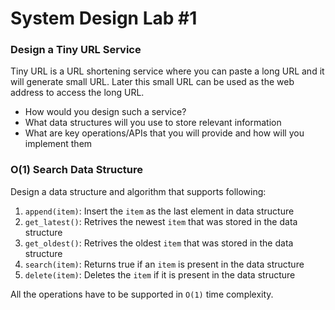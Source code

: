 # System Design Lab #1

### Design a Tiny URL Service
Tiny URL is a URL shortening service where you can paste a long URL and it will generate small URL. Later this small URL can be used as the web address to access the long URL.
 - How would you design such a service?
 - What data structures will you use to store relevant information
 - What are key operations/APIs that you will provide and how will you implement them

### O(1) Search Data Structure
Design a data structure and algorithm that supports following:
 1. `append(item)`: Insert the `item` as the last element in data structure
 2. `get_latest()`: Retrives the newest `item` that was stored in the data structure
 3. `get_oldest()`: Retrives the oldest `item` that was stored in the data structure
 4. `search(item)`: Returns true if an `item` is present in the data structure
 5. `delete(item)`: Deletes the `item` if it is present in the data structure

All the operations have to be supported in `O(1)` time complexity.
